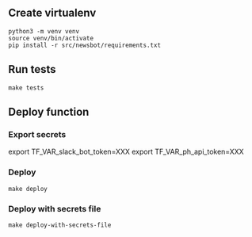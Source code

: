 

## Create virtualenv
```
python3 -m venv venv
source venv/bin/activate
pip install -r src/newsbot/requirements.txt
```

## Run tests
```
make tests
```

## Deploy function
### Export secrets
export TF_VAR_slack_bot_token=XXX
export TF_VAR_ph_api_token=XXX
### Deploy
```
make deploy
```
### Deploy with secrets file
```
make deploy-with-secrets-file
```